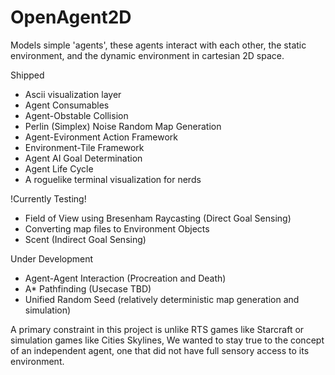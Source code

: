 # OpenAgent2D
Models simple 'agents', these agents interact with each other, the static environment, and the dynamic environment in cartesian 2D space.

Shipped 
- Ascii visualization layer 
- Agent Consumables 
- Agent-Obstable Collision
- Perlin (Simplex) Noise Random Map Generation 
- Agent-Evironment Action Framework
- Environment-Tile Framework
- Agent AI Goal Determination
- Agent Life Cycle 
- A roguelike terminal visualization for nerds

!Currently Testing!
- Field of View using Bresenham Raycasting (Direct Goal Sensing)
- Converting map files to Environment Objects 
- Scent (Indirect Goal Sensing)

Under Development
- Agent-Agent Interaction (Procreation and Death)
- A* Pathfinding (Usecase TBD)
- Unified Random Seed (relatively deterministic map generation and simulation)


A primary constraint in this project is unlike RTS games like Starcraft or simulation games like Cities Skylines, 
We wanted to stay true to the concept of an independent agent, one that did not have full sensory access to its environment. 
